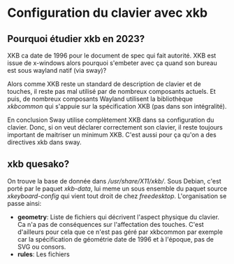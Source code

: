 # Configuration du clavier avec xkb

## Pourquoi étudier xkb en 2023?
XKB ca date de 1996 pour le document de spec qui fait autorité. XKB est issue de x-windows alors pourquoi s'embeter avec ça quand son bureau est sous wayland natif (via sway)?

Alors comme XKB reste un standard de description de clavier et de touches, il reste pas mal utilisé par de nombreux composants actuels. Et puis, de nombreux composants Wayland utilisent la bibliothèque *xkbcommon* qui s'appuie sur la spécification XKB (pas dans son intégralité).

En conclusion Sway utilise complètement XKB dans sa configuration du clavier. Donc, si on veut déclarer correctement son clavier, il reste toujours important de maitriser un minimum XKB. C'est aussi pour ça qu'on a des directives xkb dans sway.

## xkb quesako?
On trouve la base de donnée dans */usr/share/X11/xkb/*. Sous Debian, c'est porté par le paquet *xkb-data*, lui meme un sous ensemble du paquet source *xkeyboard-config* qui vient tout droit de chez *freedesktop*.
L'organisation se passe ainsi:

* **geometry**: Liste de fichiers qui décrivent l'aspect physique du clavier. Ca n'a pas de conséquences sur l'affectation des touches. C'est d'ailleurs pour cela que ce n'est pas géré par xkbcommon par exemple car la spécification de géométrie date de 1996 et à l'époque, pas de SVG ou consors.
* **rules**: Les fichiers

